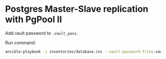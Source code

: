 # Postgres Master-Slave replication with PgPool II

Add vault password to `.vault_pass`.

Run command:
```bash
ansible-playbook -i inventories/database.ini --vault-password-file=.vault_pass database.yml
```